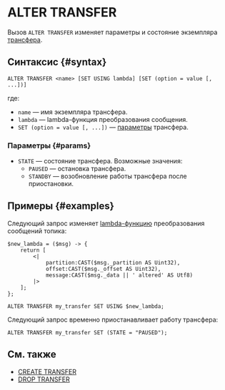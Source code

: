 # ALTER TRANSFER

Вызов `ALTER TRANSFER` изменяет параметры и состояние экземпляра [трансфера](../../../concepts/transfer.md).

## Синтаксис {#syntax}

```yql
ALTER TRANSFER <name> [SET USING lambda] [SET (option = value [, ...])]
```

где:

* `name` — имя экземпляра трансфера.
* `lambda` — lambda-функция преобразования сообщения.
* `SET (option = value [, ...])` — [параметры](#params) трансфера.

### Параметры {#params}

* `STATE` — состояние трансфера. Возможные значения:
  * `PAUSED` — остановка трансфера.
  * `STANDBY` — возобновление работы трансфера после приостановки.

## Примеры {#examples}

Следующий запрос изменяет [lambda-функцию](expressions.md#lambda) преобразования сообщений топика:

```yql
$new_lambda = ($msg) -> {
    return [
        <|
            partition:CAST($msg._partition AS Uint32),
            offset:CAST($msg._offset AS Uint32),
            message:CAST($msg._data || ' altered' AS Utf8)
        |>
    ];
};

ALTER TRANSFER my_transfer SET USING $new_lambda;
```

Следующий запрос временно приостанавливает работу трансфера:

```yql
ALTER TRANSFER my_transfer SET (STATE = "PAUSED");
```


## См. также

* [CREATE TRANSFER](create-transfer.md)
* [DROP TRANSFER](drop-transfer.md)
